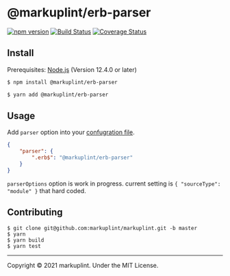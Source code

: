 # @markuplint/erb-parser

[![npm version](https://badge.fury.io/js/%40markuplint%2Ferb-parser.svg)](https://www.npmjs.com/package/@markuplint/erb-parser)
[![Build Status](https://travis-ci.org/markuplint/markuplint.svg?branch=master)](https://travis-ci.org/markuplint/markuplint)
[![Coverage Status](https://coveralls.io/repos/github/markuplint/markuplint/badge.svg?branch=master)](https://coveralls.io/github/markuplint/markuplint?branch=master)

## Install

Prerequisites: [Node.js](https://nodejs.org) (Version 12.4.0 or later)

```sh
$ npm install @markuplint/erb-parser

$ yarn add @markuplint/erb-parser
```

## Usage

Add `parser` option into your [confugration file](https://markuplint.dev/configuration#parser).

```json
{
	"parser": {
		".erb$": "@markuplint/erb-parser"
	}
}
```

`parserOptions` option is work in progress. current setting is `{ "sourceType": "module" }` that hard coded.

## Contributing

```
$ git clone git@github.com:markuplint/markuplint.git -b master
$ yarn
$ yarn build
$ yarn test
```

---

Copyright &copy; 2021 markuplint. Under the MIT License.
